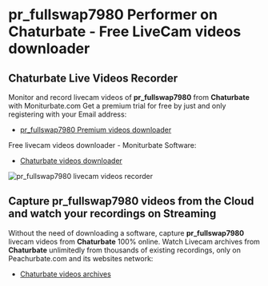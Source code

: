 # pr_fullswap7980 Performer on Chaturbate - Free LiveCam videos downloader

## Chaturbate Live Videos Recorder

Monitor and record livecam videos of **pr_fullswap7980** from **Chaturbate** with Moniturbate.com
Get a premium trial for free by just and only registering with your Email address:
* [pr_fullswap7980 Premium videos downloader](https://moniturbate.com/request-demo-licence-key.html)

Free livecam videos downloader - Moniturbate Software:
* [Chaturbate videos downloader](https://moniturbate.com/moniturbate-download-software.html)

![pr_fullswap7980 livecam videos recorder](https://peachurnet.com/templates/moniturbate-software.png)


## Capture pr_fullswap7980 videos from the Cloud and watch your recordings on Streaming

Without the need of downloading a software, capture **pr_fullswap7980** livecam videos from **Chaturbate** 100% online.
Watch Livecam archives from **Chaturbate** unlimitedly from thousands of existing recordings, only on Peachurbate.com and its websites network:
* [Chaturbate videos archives](https://peachurnet.com/)